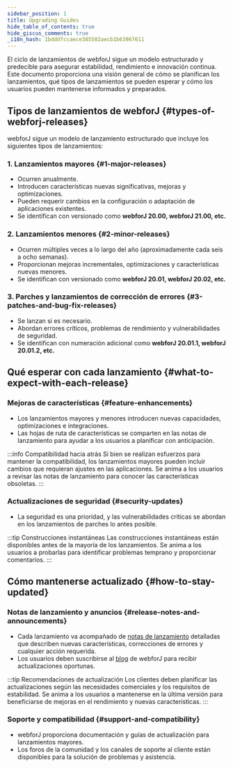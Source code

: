 ```yaml
---
sidebar_position: 1
title: Upgrading Guides
hide_table_of_contents: true
hide_giscus_comments: true
_i18n_hash: 1bdddfccaece385582aecb1b63967611
---
```

<Head>
  <style>{`
  .container {
    max-width: 65em !important;
  }
  `}</style>
</Head>

El ciclo de lanzamientos de webforJ sigue un modelo estructurado y predecible para asegurar estabilidad, rendimiento e innovación continua. Este documento proporciona una visión general de cómo se planifican los lanzamientos, qué tipos de lanzamientos se pueden esperar y cómo los usuarios pueden mantenerse informados y preparados.

## Tipos de lanzamientos de webforJ {#types-of-webforj-releases}

webforJ sigue un modelo de lanzamiento estructurado que incluye los siguientes tipos de lanzamientos:

### 1. Lanzamientos mayores {#1-major-releases}
- Ocurren anualmente.
- Introducen características nuevas significativas, mejoras y optimizaciones.
- Pueden requerir cambios en la configuración o adaptación de aplicaciones existentes.
- Se identifican con versionado como **webforJ 20.00, webforJ 21.00, etc.**

### 2. Lanzamientos menores {#2-minor-releases}
- Ocurren múltiples veces a lo largo del año (aproximadamente cada seis a ocho semanas).
- Proporcionan mejoras incrementales, optimizaciones y características nuevas menores.
- Se identifican con versionado como **webforJ 20.01, webforJ 20.02, etc.**

### 3. Parches y lanzamientos de corrección de errores {#3-patches-and-bug-fix-releases}
- Se lanzan si es necesario.
- Abordan errores críticos, problemas de rendimiento y vulnerabilidades de seguridad.
- Se identifican con numeración adicional como **webforJ 20.01.1, webforJ 20.01.2, etc.**

## Qué esperar con cada lanzamiento {#what-to-expect-with-each-release}

### Mejoras de características {#feature-enhancements}
- Los lanzamientos mayores y menores introducen nuevas capacidades, optimizaciones e integraciones.
- Las hojas de ruta de características se comparten en las notas de lanzamiento para ayudar a los usuarios a planificar con anticipación.

:::info Compatibilidad hacia atrás
Si bien se realizan esfuerzos para mantener la compatibilidad, los lanzamientos mayores pueden incluir cambios que requieran ajustes en las aplicaciones. Se anima a los usuarios a revisar las notas de lanzamiento para conocer las características obsoletas.
::: 

### Actualizaciones de seguridad {#security-updates}
- La seguridad es una prioridad, y las vulnerabilidades críticas se abordan en los lanzamientos de parches lo antes posible.

:::tip Construcciones instantáneas
Las construcciones instantáneas están disponibles antes de la mayoría de los lanzamientos. Se anima a los usuarios a probarlas para identificar problemas temprano y proporcionar comentarios.
:::

## Cómo mantenerse actualizado {#how-to-stay-updated}

### Notas de lanzamiento y anuncios {#release-notes-and-announcements}
- Cada lanzamiento va acompañado de [notas de lanzamiento](https://github.com/webforj/webforj/releases) detalladas que describen nuevas características, correcciones de errores y cualquier acción requerida.
- Los usuarios deben suscribirse al [blog](../../blog) de webforJ para recibir actualizaciones oportunas.

:::tip Recomendaciones de actualización
Los clientes deben planificar las actualizaciones según las necesidades comerciales y los requisitos de estabilidad. Se anima a los usuarios a mantenerse en la última versión para beneficiarse de mejoras en el rendimiento y nuevas características.
::: 

### Soporte y compatibilidad {#support-and-compatibility}
- webforJ proporciona documentación y guías de actualización para lanzamientos mayores.
- Los foros de la comunidad y los canales de soporte al cliente están disponibles para la solución de problemas y asistencia.

<DocCardList className="topics-section" />
